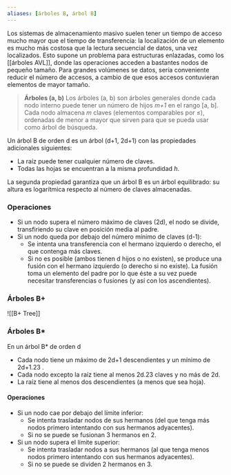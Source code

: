 ```yaml
---
aliases: [árboles B, árbol B]
---
```

Los sistemas de almacenamiento masivo suelen tener un tiempo de acceso mucho mayor que el tiempo de transferencia: la localización de un elemento es mucho más costosa que la lectura secuencial de datos, una vez localizados. Esto supone un problema para estructuras enlazadas, como los [[árboles AVL]], donde las operaciones acceden a bastantes nodos de pequeño tamaño. Para grandes volúmenes se datos, sería conveniente reducir el número de accesos, a cambio de que esos accesos contuvieran elementos de mayor tamaño.

> **Árboles (a, b)**
> Los árboles (a, b) son árboles generales donde cada nodo interno puede tener un número de hijos *m+1* en el rango \[a, b]. Cada nodo almacena *m* claves (elementos comparables por ≤), ordenadas de menor a mayor que sirven para que se pueda usar como árbol de búsqueda.

Un árbol B de orden d es un árbol (d+1, 2d+1) con las propiedades adicionales siguientes:

- La raíz puede tener cualquier número de claves.
- Todas las hojas se encuentran a la misma profundidad *h*.

La segunda propiedad garantiza que un árbol B es un árbol equilibrado: su altura es logarítmica respecto al número de claves almacenadas.

### Operaciones
- Si un nodo supera el número máximo de claves (2d), el nodo se divide, transfiriendo su clave en posición media al padre.
- Si un nodo queda por debajo del número mínimo de claves (d-1):
  - Se intenta una transferencia con el hermano izquierdo o derecho, el que contenga más claves.
  - Si no es posible (ambos tienen d hijos o no existen), se produce una fusión con el hermano izquierdo (o derecho si no existe). La fusión toma un elemento del padre por lo que éste a su vez puede necesitar transferencias o fusiones (y así con los ascendientes).
 
### Árboles B+
![[B+ Tree]]

### Árboles B\*
En un árbol B\* de orden d

- Cada nodo tiene un máximo de 2d+1 descendientes y un mínimo de 2d+1.23 .
- Cada nodo excepto la raíz tiene al menos 2d.23 claves y no más de 2d.
- La raíz tiene al menos dos descendientes (a menos que sea hoja).

#### Operaciones
- Si un nodo cae por debajo del límite inferior:
  - Se intenta trasladar nodos de sus hermanos (del que tenga más nodos primero intentando con sus hermanos adyacentes).
  - Si no se puede se fusionan 3 hermanos en 2.
- Si un nodo supera el límite superior:
  - Se intenta trasladar nodos a sus hermanos (al que tenga menos nodos primero intentando con sus hermanos adyacentes).
  - Si no se puede se dividen 2 hermanos en 3.
